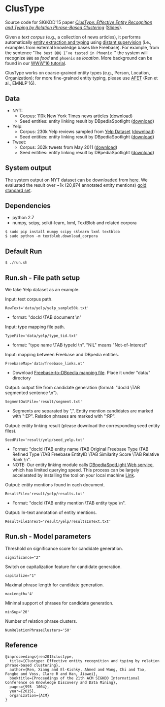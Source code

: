# ClusType

Source code for SIGKDD'15 paper *[ClusType: Effective Entity Recognition and Typing by Relation Phrase-Based Clustering](http://web.engr.illinois.edu/~xren7/fp611-ren.pdf)* ([Slides](http://web.engr.illinois.edu/~xren7/KDD15-ClusType_v3.pdf)). 

Given a *text corpus* (e.g., a collection of news articles), it performs automatically [entity extraction and typing](https://en.wikipedia.org/wiki/Named-entity_recognition) using [distant supervision](http://deepdive.stanford.edu/distant_supervision) (i.e., examples from external knowledge bases like Freebase). For example, from the sentence "`The best BBQ I’ve tasted in Phoenix `" the system will recognize `BBQ` as *food* and `phoenix` as *location*. More background can be found in our [WWW'16 tutorial](http://web.engr.illinois.edu/~elkishk2/www2016/).

ClusType works on coarse-grained entity types (e.g., Person, Location, Organization); for more fine-grained entity typing, please use [AFET](https://github.com/shanzhenren/AFET) (Ren et al., EMNLP'16).

## Data

- NYT:
  - Corpus: 110k New York Times news articles ([download](https://www.dropbox.com/s/y20wv7xmfgcjx65/nyt13_110k.txt?dl=0))
  - Seed entities: entity linking result by DBpediaSpotlight ([download](https://www.dropbox.com/s/n46gr1aented5n1/gt_nyt.txt?dl=0))  
- Yelp:
  - Corpus: 230k Yelp reviews sampled from [Yelp Dataset](https://www.yelp.com/dataset_challenge) ([download](https://www.dropbox.com/s/nqouxgqmz2fdemy/yelp_230k.txt?dl=0))
  - Seed entities: entity linking result by DBpediaSpotlight ([download](https://www.dropbox.com/s/w628rwpb3kbmuea/seed_yelp.txt?dl=0))
- Tweet:
  - Corpus: 302k tweets from May 2011 ([download](https://www.dropbox.com/s/tlf4qi5siqka14n/tweet_302k.txt?dl=0))
  - Seed entities: entity linking result by DBpediaSpotlight ([download](https://www.dropbox.com/s/c1yuqy3fakga015/tweet_seed.txt?dl=0))


## System output

The system output on NYT dataset can be downloaded from [here](https://www.dropbox.com/s/s1cqym4qmub3jkt/results.txt?dl=0). We evaluated the result over ~1k (20,874 annotated entity mentions) [gold standard set](https://www.dropbox.com/s/n46gr1aented5n1/gt_nyt.txt?dl=0).


## Dependencies

* python 2.7
* numpy, scipy, scikit-learn, lxml, TextBlob and related corpora
```
$ sudo pip install numpy scipy sklearn lxml textblob
$ sudo python -m textblob.download_corpora
```

## Default Run

```
$ ./run.sh  
```

## Run.sh - File path setup
We take Yelp dataset as an example.

Input: text corpus path.
```
RawText='data/yelp/yelp_sample50k.txt'
```
- format: "docId \TAB document \n"


Input: type mapping file path.
```
TypeFile='data/yelp/type_tid.txt'
```
- format: "type name \TAB typeId \n". "NIL" means "Not-of-Interest"


Input: mapping between Freebase and DBpedia entities. 
```
FreebaseMap='data/freebase_links.nt'
```
- Download [Freebase-to-DBpedia mapping file](https://drive.google.com/open?id=0Bw2KHcvHhx-gQ2RJVVJLSHJGYlk). Place it under "data/" directory


Output: output file from candidate generation (format: "docId \TAB segmented sentence \n").
```
SegmentOutFile='result/segment.txt'
```
- Segments are separated by ",". Entity mention candidates are marked with ":EP". Relation phrases are marked with ":RP".


Output: entity linking result (please download the corresponding seed entity files).
```
SeedFile='result/yelp/seed_yelp.txt'
```
- Format: "docId \TAB entity name \TAB Original Freebase Type \TAB Refined Type \TAB Freebase EntityID \TAB Similarity Score \TAB Relative Rank \n". 
- NOTE: Our entity linking module calls [DBpediaSpotLight Web service](https://github.com/dbpedia-spotlight/dbpedia-spotlight/wiki/Web-service), which has limited querying speed. This process can be largely accelarated by installing the tool on your local machine [Link](https://github.com/dbpedia-spotlight/dbpedia-spotlight/wiki/Installation).


Output: entity mentions found in each document.
```
ResultFile='result/yelp/results.txt'
```
- Format: "docId \TAB entity mention \TAB entity type \n".


Output: In-text annotation of entity mentions. 
```
ResultFileInText='result/yelp/resultsInText.txt'
```

## Run.sh - Model parameters

Threshold on significance score for candidate generation.
```
significance="2"
```

Switch on capitalization feature for candidate generation.
```
capitalize="1"
```

Maximal phrase length for candidate generation.
```
maxLength='4'
```

Minimal support of phrases for candidate generation.
```
minSup='20'
```

Number of relation phrase clusters.
```
NumRelationPhraseClusters='50'
```


## Reference

```
@inproceedings{ren2015clustype,
  title={Clustype: Effective entity recognition and typing by relation phrase-based clustering},
  author={Ren, Xiang and El-Kishky, Ahmed and Wang, Chi and Tao, Fangbo and Voss, Clare R and Han, Jiawei},
  booktitle={Proceedings of the 21th ACM SIGKDD International Conference on Knowledge Discovery and Data Mining},
  pages={995--1004},
  year={2015},
  organization={ACM}
}
```
